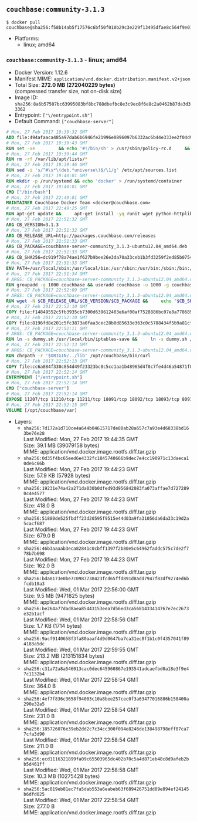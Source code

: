 ## `couchbase:community-3.1.3`

```console
$ docker pull couchbase@sha256:f58b14ab5f17576c6bf50f010b29c3e229f13495dfae8c564f9e01e080875177
```

-	Platforms:
	-	linux; amd64

### `couchbase:community-3.1.3` - linux; amd64

-	Docker Version: 1.12.6
-	Manifest MIME: `application/vnd.docker.distribution.manifest.v2+json`
-	Total Size: **272.0 MB (272040229 bytes)**  
	(compressed transfer size, not on-disk size)
-	Image ID: `sha256:8a6b57507bc63995083bf8bc788dbefbc8e3c9ec8f6e8c2a0462b87da3d33362`
-	Entrypoint: `["\/entrypoint.sh"]`
-	Default Command: `["couchbase-server"]`

```dockerfile
# Mon, 27 Feb 2017 19:39:32 GMT
ADD file:494afaaca485a97dab6b6946fe21996e0896097b6332ac6b44e333ee2f04d920 in / 
# Mon, 27 Feb 2017 19:39:43 GMT
RUN set -xe 		&& echo '#!/bin/sh' > /usr/sbin/policy-rc.d 	&& echo 'exit 101' >> /usr/sbin/policy-rc.d 	&& chmod +x /usr/sbin/policy-rc.d 		&& dpkg-divert --local --rename --add /sbin/initctl 	&& cp -a /usr/sbin/policy-rc.d /sbin/initctl 	&& sed -i 's/^exit.*/exit 0/' /sbin/initctl 		&& echo 'force-unsafe-io' > /etc/dpkg/dpkg.cfg.d/docker-apt-speedup 		&& echo 'DPkg::Post-Invoke { "rm -f /var/cache/apt/archives/*.deb /var/cache/apt/archives/partial/*.deb /var/cache/apt/*.bin || true"; };' > /etc/apt/apt.conf.d/docker-clean 	&& echo 'APT::Update::Post-Invoke { "rm -f /var/cache/apt/archives/*.deb /var/cache/apt/archives/partial/*.deb /var/cache/apt/*.bin || true"; };' >> /etc/apt/apt.conf.d/docker-clean 	&& echo 'Dir::Cache::pkgcache ""; Dir::Cache::srcpkgcache "";' >> /etc/apt/apt.conf.d/docker-clean 		&& echo 'Acquire::Languages "none";' > /etc/apt/apt.conf.d/docker-no-languages 		&& echo 'Acquire::GzipIndexes "true"; Acquire::CompressionTypes::Order:: "gz";' > /etc/apt/apt.conf.d/docker-gzip-indexes 		&& echo 'Apt::AutoRemove::SuggestsImportant "false";' > /etc/apt/apt.conf.d/docker-autoremove-suggests
# Mon, 27 Feb 2017 19:39:44 GMT
RUN rm -rf /var/lib/apt/lists/*
# Mon, 27 Feb 2017 19:39:46 GMT
RUN sed -i 's/^#\s*\(deb.*universe\)$/\1/g' /etc/apt/sources.list
# Mon, 27 Feb 2017 19:40:01 GMT
RUN mkdir -p /run/systemd && echo 'docker' > /run/systemd/container
# Mon, 27 Feb 2017 19:40:01 GMT
CMD ["/bin/bash"]
# Mon, 27 Feb 2017 22:49:01 GMT
MAINTAINER Couchbase Docker Team <docker@couchbase.com>
# Mon, 27 Feb 2017 22:49:25 GMT
RUN apt-get update &&     apt-get install -yq runit wget python-httplib2 chrpath     lsof lshw sysstat net-tools numactl  &&     apt-get autoremove && apt-get clean &&     rm -rf /var/lib/apt/lists/* /tmp/* /var/tmp/*
# Mon, 27 Feb 2017 22:51:32 GMT
ARG CB_VERSION=3.1.3
# Mon, 27 Feb 2017 22:51:32 GMT
ARG CB_RELEASE_URL=http://packages.couchbase.com/releases
# Mon, 27 Feb 2017 22:51:33 GMT
ARG CB_PACKAGE=couchbase-server-community_3.1.3-ubuntu12.04_amd64.deb
# Mon, 27 Feb 2017 22:51:33 GMT
ARG CB_SHA256=dc919f78a74ae1f627b9bee26e3da70a33ceb1b3fd3259f2ed85b0754e6fcd41
# Mon, 27 Feb 2017 22:51:33 GMT
ENV PATH=/usr/local/sbin:/usr/local/bin:/usr/sbin:/usr/bin:/sbin:/bin:/opt/couchbase/bin:/opt/couchbase/bin/tools:/opt/couchbase/bin/install
# Mon, 27 Feb 2017 22:51:34 GMT
# ARGS: CB_PACKAGE=couchbase-server-community_3.1.3-ubuntu12.04_amd64.deb CB_RELEASE_URL=http://packages.couchbase.com/releases CB_SHA256=dc919f78a74ae1f627b9bee26e3da70a33ceb1b3fd3259f2ed85b0754e6fcd41 CB_VERSION=3.1.3
RUN groupadd -g 1000 couchbase && useradd couchbase -u 1000 -g couchbase -M
# Mon, 27 Feb 2017 22:52:09 GMT
# ARGS: CB_PACKAGE=couchbase-server-community_3.1.3-ubuntu12.04_amd64.deb CB_RELEASE_URL=http://packages.couchbase.com/releases CB_SHA256=dc919f78a74ae1f627b9bee26e3da70a33ceb1b3fd3259f2ed85b0754e6fcd41 CB_VERSION=3.1.3
RUN wget -N $CB_RELEASE_URL/$CB_VERSION/$CB_PACKAGE &&     echo "$CB_SHA256  $CB_PACKAGE" | sha256sum -c - &&     dpkg -i ./$CB_PACKAGE && rm -f ./$CB_PACKAGE
# Mon, 27 Feb 2017 22:52:10 GMT
COPY file:f14849552c5fb3935cb7300d639612403e6af00af7528886bc07e8a778689a7e in /etc/service/couchbase-server/run 
# Mon, 27 Feb 2017 22:52:10 GMT
COPY file:8196fd8e201c5fc3873a0faa3cec28b0d85633e363c0c5788434f5b9a81cfa5b in /usr/local/bin/ 
# Mon, 27 Feb 2017 22:52:11 GMT
# ARGS: CB_PACKAGE=couchbase-server-community_3.1.3-ubuntu12.04_amd64.deb CB_RELEASE_URL=http://packages.couchbase.com/releases CB_SHA256=dc919f78a74ae1f627b9bee26e3da70a33ceb1b3fd3259f2ed85b0754e6fcd41 CB_VERSION=3.1.3
RUN ln -s dummy.sh /usr/local/bin/iptables-save &&     ln -s dummy.sh /usr/local/bin/lvdisplay &&     ln -s dummy.sh /usr/local/bin/vgdisplay &&     ln -s dummy.sh /usr/local/bin/pvdisplay
# Mon, 27 Feb 2017 22:52:13 GMT
# ARGS: CB_PACKAGE=couchbase-server-community_3.1.3-ubuntu12.04_amd64.deb CB_RELEASE_URL=http://packages.couchbase.com/releases CB_SHA256=dc919f78a74ae1f627b9bee26e3da70a33ceb1b3fd3259f2ed85b0754e6fcd41 CB_VERSION=3.1.3
RUN chrpath -r '$ORIGIN/../lib' /opt/couchbase/bin/curl
# Mon, 27 Feb 2017 22:52:13 GMT
COPY file:cc6a884f330c854d49f23323bc8c5cc1aa1b48965d4f0c7fe4d46a54871f866f in / 
# Mon, 27 Feb 2017 22:52:14 GMT
ENTRYPOINT ["/entrypoint.sh"]
# Mon, 27 Feb 2017 22:52:14 GMT
CMD ["couchbase-server"]
# Mon, 27 Feb 2017 22:52:14 GMT
EXPOSE 11207/tcp 11210/tcp 11211/tcp 18091/tcp 18092/tcp 18093/tcp 8091/tcp 8092/tcp 8093/tcp 8094/tcp
# Mon, 27 Feb 2017 22:52:15 GMT
VOLUME [/opt/couchbase/var]
```

-	Layers:
	-	`sha256:7d172a1d710ce4a644b04615717de80ab28a657c7a93e4d68338bd163be76e28`  
		Last Modified: Mon, 27 Feb 2017 19:44:35 GMT  
		Size: 39.1 MB (39079158 bytes)  
		MIME: application/vnd.docker.image.rootfs.diff.tar.gzip
	-	`sha256:0d35f4bc65eed6e4332fc1845740666b9dec7e4cc190971c13daeca10de6c66b`  
		Last Modified: Mon, 27 Feb 2017 19:44:23 GMT  
		Size: 57.9 KB (57928 bytes)  
		MIME: application/vnd.docker.image.rootfs.diff.tar.gzip
	-	`sha256:19231e74a42a271da030b0dfed93d956842083fa073affae7d7272890c4e4577`  
		Last Modified: Mon, 27 Feb 2017 19:44:23 GMT  
		Size: 418.0 B  
		MIME: application/vnd.docker.image.rootfs.diff.tar.gzip
	-	`sha256:51880de525fbdff23d20595f9515e44d03a9fa31056da6da33c19d2a5cacf687`  
		Last Modified: Mon, 27 Feb 2017 19:44:23 GMT  
		Size: 679.0 B  
		MIME: application/vnd.docker.image.rootfs.diff.tar.gzip
	-	`sha256:46b3aaaab3eca82841c0cbff1397f2b80e5c64962faddc575c7de2f778b7b698`  
		Last Modified: Mon, 27 Feb 2017 19:44:23 GMT  
		Size: 162.0 B  
		MIME: application/vnd.docker.image.rootfs.diff.tar.gzip
	-	`sha256:bda8173e0be7c0987738423fcd65ffd891d8add7947f83df9274ed6bfcdb10a3`  
		Last Modified: Wed, 01 Mar 2017 22:56:00 GMT  
		Size: 9.5 MB (9471825 bytes)  
		MIME: application/vnd.docker.image.rootfs.diff.tar.gzip
	-	`sha256:be264a77dad8aea85443153eea7d56ed3ca5681433414767e7ec2673e32b1acf`  
		Last Modified: Wed, 01 Mar 2017 22:58:56 GMT  
		Size: 1.7 KB (1714 bytes)  
		MIME: application/vnd.docker.image.rootfs.diff.tar.gzip
	-	`sha256:9acf9140658f3fa80aaaf4d9d0647ba7ca31ec8f1b1c0f4357041f894183a5dc`  
		Last Modified: Wed, 01 Mar 2017 22:59:55 GMT  
		Size: 213.2 MB (213151834 bytes)  
		MIME: application/vnd.docker.image.rootfs.diff.tar.gzip
	-	`sha256:c31a72a8a546013cac0dec645960867e193541adcaefbd0a18e3f9e47c1132b4`  
		Last Modified: Wed, 01 Mar 2017 22:58:54 GMT  
		Size: 364.0 B  
		MIME: application/vnd.docker.image.rootfs.diff.tar.gzip
	-	`sha256:4ef7f836c3658f94003c10a8bee257cec0f3a63477016886b158400a290e32a5`  
		Last Modified: Wed, 01 Mar 2017 22:58:54 GMT  
		Size: 231.0 B  
		MIME: application/vnd.docker.image.rootfs.diff.tar.gzip
	-	`sha256:185726076e39eb2dd2c7c34cc300f094e8246de138498798eff87ca77cfa3d90`  
		Last Modified: Wed, 01 Mar 2017 22:58:54 GMT  
		Size: 211.0 B  
		MIME: application/vnd.docker.image.rootfs.diff.tar.gzip
	-	`sha256:ecd1116321899fa09c65503965dc402b70c5a4d871eb48c8d9afeb2bb5d461ff`  
		Last Modified: Wed, 01 Mar 2017 22:58:58 GMT  
		Size: 10.3 MB (10275428 bytes)  
		MIME: application/vnd.docker.image.rootfs.diff.tar.gzip
	-	`sha256:5ac819eb81ec7fa5dab553a6eabeb63f689426751dd89e894ef24145b6dfd025`  
		Last Modified: Wed, 01 Mar 2017 22:58:54 GMT  
		Size: 277.0 B  
		MIME: application/vnd.docker.image.rootfs.diff.tar.gzip
